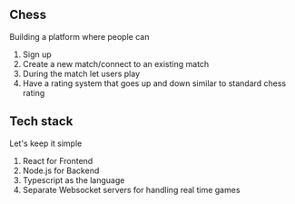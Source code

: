 ## Chess
Building a platform where people can
1. Sign up
2. Create a new match/connect to an existing match
3. During the match let users play
4. Have a rating system that goes up and down similar to standard chess rating

## Tech stack

Let's keep it simple

1. React for Frontend
2. Node.js for Backend
3. Typescript as the language
4. Separate Websocket servers for handling real time games
